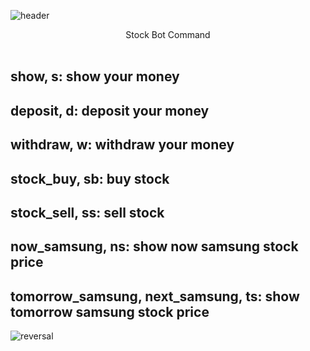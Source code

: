 ![header](https://capsule-render.vercel.app/api?text=Stock%20Bot!&fontColor=d6ace6&type=waving)
<center>Stock Bot Command</center>
<br>
<h2>show, s: show your money</h2>
<h2>deposit, d: deposit your money</h2>
<h2>withdraw, w: withdraw your money</h2>
<h2>stock_buy, sb: buy stock</h2>
<h2>stock_sell, ss: sell stock</h2>
<h2>now_samsung, ns: show now samsung stock price</h2>
<h2>tomorrow_samsung, next_samsung, ts: show tomorrow samsung stock price</h2>


![reversal](https://capsule-render.vercel.app/api?text=Now,%20Have%20Fun%20With%20Bot&type=slice)
